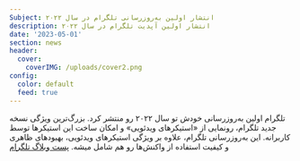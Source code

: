 ```yaml
---
Subject: انتشار اولین به‌روزرسانی تلگرام در سال ۲۰۲۲
description: انتشار اولین آپدیت تلگرام در سال ۲۰۲۲
date: '2023-05-01'
section: news
header:
  cover:
    coverIMG: /uploads/cover2.png
config:
  color: default
  feed: true
---
```

تلگرام اولین به‌روزرسانی خودش تو سال ۲۰۲۲ رو منتشر کرد. بزرگ‌ترین ویژگی نسخه جدید تلگرام، رونمایی از «استیکرهای ویدئویی» و امکان ساخت این استیکرها توسط کاربرانه. این به‌روزرسانی تلگرام، علاوه بر ویژگی استیکرهای ویدئویی، بهبودهای ظاهری و کیفیت استفاده از واکنش‌ها رو هم شامل میشه. [پست وبلاگ تلگرام](https://telegram.org/blog/video-stickers-better-reactions)
